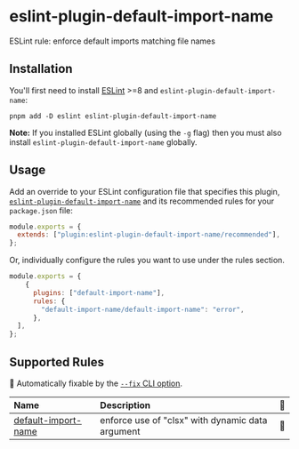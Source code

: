 # eslint-plugin-default-import-name

ESLint rule: enforce default imports matching file names

## Installation

You'll first need to install [ESLint](http://eslint.org) >=8 and `eslint-plugin-default-import-name`:

```shell
pnpm add -D eslint eslint-plugin-default-import-name
```

**Note:** If you installed ESLint globally (using the `-g` flag) then you must also install `eslint-plugin-default-import-name` globally.

## Usage

Add an override to your ESLint configuration file that specifies this plugin, [`eslint-plugin-default-import-name`](https://github.com/nirtamir2/eslint-plugin-default-import-name) and its recommended rules for your `package.json` file:

```js
module.exports = {
  extends: ["plugin:eslint-plugin-default-import-name/recommended"],
};
```

Or, individually configure the rules you want to use under the rules section.

```js
module.exports = {
    {
      plugins: ["default-import-name"],
      rules: {
        "default-import-name/default-import-name": "error",
      },
  ],
};
```

## Supported Rules

<!-- begin auto-generated rules list -->

🔧 Automatically fixable by the [`--fix` CLI option](https://eslint.org/docs/user-guide/command-line-interface#--fix).

| Name                                             | Description                                      | 🔧 |
| :----------------------------------------------- | :----------------------------------------------- | :- |
| [default-import-name](docs/rules/default-import-name.md) | enforce use of "clsx" with dynamic data argument | 🔧 |

<!-- end auto-generated rules list -->
